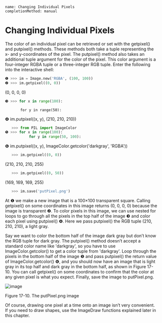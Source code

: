 ```ngMeta
name: Changing Individual Pixels
completionMethod: manual
```
# Changing Individual Pixels
The color of an individual pixel can be retrieved or set with the getpixel() and putpixel() methods. These methods both take a tuple representing the x- and y-coordinates of the pixel. The putpixel() method also takes an additional tuple argument for the color of the pixel. This color argument is a four-integer RGBA tuple or a three-integer RGB tuple. Enter the following into the interactive shell:

```python
❶ >>> im = Image.new('RGBA', (100, 100))
❷ >>> im.getpixel((0, 0))
```
   (0, 0, 0, 0)
```python
❸ >>> for x in range(100):
```
           for y in range(50):
❹             im.putpixel((x, y), (210, 210, 210))
```python
   >>> from PIL import ImageColor
❺ >>> for x in range(100):
           for y in range(50, 100):
```
❻             im.putpixel((x, y), ImageColor.getcolor('darkgray', 'RGBA'))
```python
   >>> im.getpixel((0, 0))
```
   (210, 210, 210, 255)
```python
   >>> im.getpixel((0, 50))
```
   (169, 169, 169, 255)
```python
   >>> im.save('putPixel.png')
```
At ❶ we make a new image that is a 100×100 transparent square. Calling getpixel() on some coordinates in this image returns (0, 0, 0, 0) because the image is transparent ❷. To color pixels in this image, we can use nested for loops to go through all the pixels in the top half of the image ❸ and color each pixel using putpixel() ❹. Here we pass putpixel() the RGB tuple (210, 210, 210), a light gray.

Say we want to color the bottom half of the image dark gray but don’t know the RGB tuple for dark gray. The putpixel() method doesn’t accept a standard color name like 'darkgray', so you have to use ImageColor.getcolor() to get a color tuple from 'darkgray'. Loop through the pixels in the bottom half of the image ❺ and pass putpixel() the return value of ImageColor.getcolor() ❻, and you should now have an image that is light gray in its top half and dark gray in the bottom half, as shown in Figure 17-10. You can call getpixel() on some coordinates to confirm that the color at any given pixel is what you expect. Finally, save the image to putPixel.png.

![image](assets/000083.jpg)

Figure 17-10. The putPixel.png image

Of course, drawing one pixel at a time onto an image isn’t very convenient. If you need to draw shapes, use the ImageDraw functions explained later in this chapter.

